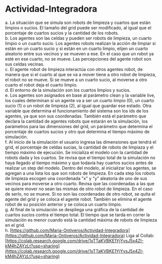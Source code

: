 # Actividad-Integradora
a. La situación que se simula son robots de limpieza y cuartos que están limpios o sucios. El tamaño del grid puede ser modificado, al igual que el porcentaje de cuartos sucios y la cantidad de los robots.<br>
b. Los agentes son las celdas y pueden ser robots de limpieza, un cuarto limpio o un cuarto sucio. Los agentes robots realizan la acción de limpiar si están en un cuarto sucio y si están en un cuarto limpio, elijen un cuarto aleatorio entre sus vecinos y se mueven a ese. En el caso que un robot ya esté en ese cuarto, no se mueve. Las percepciones del agente robot son sus celdas vecinas. <br>
c. El agente robot de limpieza interactúa con otros agentes robot, de manera que si el cuarto al que se va a mover tiene a otro robot de limpieza, el robot no se mueve. Si se mueve a un cuarto sucio, al moverse a otro cuarto el robot deja el cuarto limpio. <br>
d. El entorno de la simulación son los cuartos limpios y sucios. <br>
e. Los agentes son asignados en base al parámetro clean y la variable live, los cuales determinan si un agente va a ser un cuarto limpio (0), un cuarto sucio (1) o un robot de limpieza (2), al igual que guardar ese estado. Otra variable que determina el funcionamiento del sistema son los ids de los agentes, ya que son sus coordenadas. También está el parámetro que declara la cantidad de agentes robots que estarán en la simulación, los parámetros para las dimensiones del grid, un parámetro que determina el porcentaje de cuartos sucios y otro que determina el tiempo máximo de simulación. <br>
f. Al inicio de la simulación el usuario ingresa las dimensiones que tendrá el grid, el porcentaje de celdas sucias, la cantidad de robots de limpiaza y el tiempo máximo de ejecución. Se inicializa el modelo con la cantidad de robots dada y los cuartos. Se revisa que el tiempo total de la simulación no haya llegado al tiempo máximo y que todavía hay cuartos sucios antes de realizar un step del modelo. Dentro del modelo, al inicializar los agentes, se agregan a una lista los que son robots de limpieza. En cada step los robots de limpieza escogen una coordenada "x" y "y" aleatoria de uno de sus vecinos para moverse a otro cuarto. Revisa que las coordenadas a las que se quiere mover no sean las mismas de otro robot de limpieza. En el caso de serlo, no se mueve. Si no son las coordenadas de otro robot, se quita el agente del grid y se coloca el agente robot. También se elimina el agente robot de su posición anterior y se coloca un cuarto limpio. <br>
g. Al final de la simulación se despliega una gráfica de la cantidad de cuartos sucios contra el tiempo total. El tiempo que se tarda en correr la simulación es menor cuando está la cantidad máxima de robots de limpieza en el grid.<br>
h. [https://github.com/Maria-Ontiveros/Actividad-Integradora](https://github.com/Maria-Ontiveros/Actividad-Integradora)
Liga al Collab: [https://colab.research.google.com/drive/1xTTaKVBKE1YjYvsJ5x4ZI-kM4hZAYzLt?usp=sharing](https://colab.research.google.com/drive/1xTTaKVBKE1YjYvsJ5x4ZI-kM4hZAYzLt?usp=sharing)
